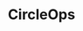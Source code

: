 ---
title: CircleOps
vanity: https://github.com/jmickey/circleops
aliases: [
    "/circleops/api"
]
---